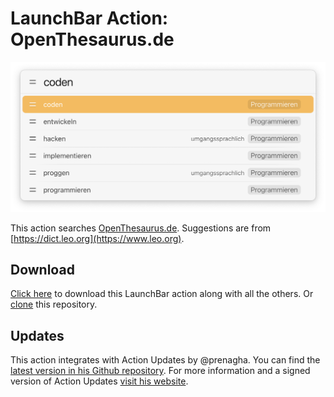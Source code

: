 # LaunchBar Action: OpenThesaurus.de

<img src="ot.png" width="600"/> 

This action searches [OpenThesaurus.de](https://github.com/danielnaber/openthesaurus#license). Suggestions are from 
[https://dict.leo.org](https://www.leo.org). 

## Download

[Click here](https://github.com/Ptujec/LaunchBar/archive/refs/heads/master.zip) to download this LaunchBar action along with all the others. Or [clone](https://docs.github.com/en/repositories/creating-and-managing-repositories/cloning-a-repository) this repository.

## Updates

This action integrates with Action Updates by @prenagha. You can find the [latest version in his Github repository](https://github.com/prenagha/launchbar). For more information and a signed version of Action Updates [visit his website](https://renaghan.com/launchbar/action-updates/).